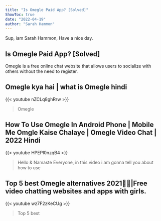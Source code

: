 ```yaml
---
title: "Is Omegle Paid App? [Solved]"
ShowToc: true 
date: "2022-04-19"
author: "Sarah Hammon" 
---
```


Sup, iam Sarah Hammon, Have a nice day.
## Is Omegle Paid App? [Solved]
Omegle is a free online chat website that allows users to socialize with others without the need to register.

## Omegle kya hai | what is  Omegle hindi
{{< youtube nZCLq8ghRrw >}}
>Omegle

## How To Use Omegle In Android Phone | Mobile Me Omgle Kaise Chalaye | Omegle Video Chat | 2022 Hindi
{{< youtube HPEPl0nzqB4 >}}
>Hello & Namaste Everyone, in this video i am gonna tell you about how to use 

## Top 5 best Omegle alternatives 2021🤩🤩|Free video chatting websites and apps with girls.
{{< youtube wz7F2zKeCUg >}}
>Top 5 best 

